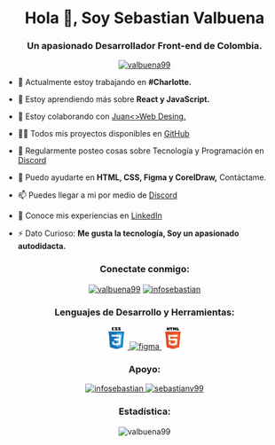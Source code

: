 <h1 align="center">Hola 👋, Soy Sebastian Valbuena</h1>
<h3 align="center">Un apasionado Desarrollador Front-end de Colombia.</h3>

<p align="center"> <a href="https://github.com/ryo-ma/github-profile-trophy"><img src="https://github-profile-trophy.vercel.app/?username=valbuena99" alt="valbuena99" /></a> </p>

- 🔭 Actualmente estoy trabajando en **#Charlotte.**

- 🌱 Estoy aprendiendo más sobre **React y JavaScript.**

- 👯 Estoy colaborando con [Juan<>Web Desing.](https://discord.gg/5sdqgJSkDj)

- 👨‍💻 Todos mis proyectos disponibles en [GitHub](https://valbuena99.github.io./)

- 📝 Regularmente posteo cosas sobre Tecnología y Programación en [Discord](https://discord.gg/5sdqgJSkDj)

- 💬 Puedo ayudarte en **HTML, CSS, Figma y CorelDraw,** Contáctame.

- 📫 Puedes llegar a mi por medio de [Discord](https://discord.gg/5sdqgJSkDj)

- 📄 Conoce mis experiencias en [LinkedIn](https://www.linkedin.com/in/infosebastian/)

- ⚡ Dato Curioso: **Me gusta la tecnología, Soy un apasionado autodidacta.**

<h3 align="center">Conectate conmigo:</h3>
<p align="center">
<a href="https://dev.to/valbuena99" target="blank"><img align="center" src="https://raw.githubusercontent.com/rahuldkjain/github-profile-readme-generator/master/src/images/icons/Social/devto.svg" alt="valbuena99" height="30" width="40" /></a>
<a href="https://linkedin.com/in/infosebastian" target="blank"><img align="center" src="https://raw.githubusercontent.com/rahuldkjain/github-profile-readme-generator/master/src/images/icons/Social/linked-in-alt.svg" alt="infosebastian" height="30" width="40" /></a>
</p>

<h3 align="center">Lenguajes de Desarrollo y Herramientas:</h3>
<p align="center"> <a href="https://www.w3schools.com/css/" target="_blank" rel="noreferrer"> <img src="https://raw.githubusercontent.com/devicons/devicon/master/icons/css3/css3-original-wordmark.svg" alt="css3" width="40" height="40"/> </a> <a href="https://www.figma.com/" target="_blank" rel="noreferrer"> <img src="https://www.vectorlogo.zone/logos/figma/figma-icon.svg" alt="figma" width="40" height="40"/> </a> <a href="https://www.w3.org/html/" target="_blank" rel="noreferrer"> <img src="https://raw.githubusercontent.com/devicons/devicon/master/icons/html5/html5-original-wordmark.svg" alt="html5" width="40" height="40"/> </a> </p>

<h3 align="center">Apoyo:</h3>
<div align="center"><p><a href="https://www.buymeacoffee.com/infosebastian"> <img src="https://cdn.buymeacoffee.com/buttons/v2/default-yellow.png" height="50" width="210" alt="infosebastian" /></a><a href="https://ko-fi.com/sebastianv99"> <img src="https://cdn.ko-fi.com/cdn/kofi3.png?v=3" height="50" width="210" alt="sebastianv99" /></a></p></div>

<h3 align="center">Estadística:</h3>
<p align="center"><img align="center" src="https://github-readme-streak-stats.herokuapp.com/?user=valbuena99&theme=dark" alt="valbuena99" /></p>
